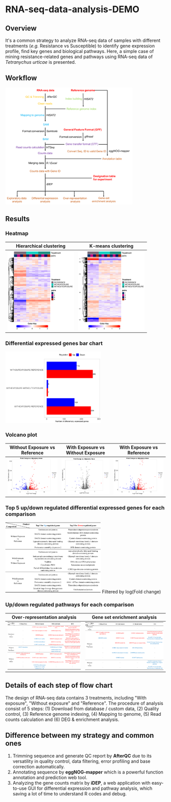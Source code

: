 # RNA-seq-data-analysis-DEMO
## Overview
It's a common strategy to analyze RNA-seq data of samples with different treatments (_e.g._ Resistance vs Susceptible) to identify gene expression profile, find key genes and biological pathways. Here, a simple case of mining resistance-related genes and pathways using RNA-seq data of _Tetranychus urticae_ is presented. 

## Workflow
<img src="https://github.com/TK-CamBaz/RNA-seq-data-analysis-DEMO/blob/main/FigureTable/flowchart.png" width="400">

## Results
### Heatmap
Hierarchical clustering    |  K-means clustering
:-------------------------:|:-------------------------:
<img src="https://github.com/TK-CamBaz/RNA-seq-data-analysis-DEMO/blob/main/FigureTable/heatmap_H.png"  height=250>|<img src="https://github.com/TK-CamBaz/RNA-seq-data-analysis-DEMO/blob/main/FigureTable/heatmap_K.png" height=250>

### Differential expressed genes bar chart
<img src="https://github.com/TK-CamBaz/RNA-seq-data-analysis-DEMO/blob/main/FigureTable/sig_gene_stats.png"  width=300>

### Volcano plot
Without Exposure vs Reference   |  With Exposure vs Without Exposure   |  With Exposure vs Reference 
:-------------------------:|:-------------------------:|:-------------------------:
<img src="https://github.com/TK-CamBaz/RNA-seq-data-analysis-DEMO/blob/main/FigureTable/volcano_plot_woe_ref.png">|<img src="https://github.com/TK-CamBaz/RNA-seq-data-analysis-DEMO/blob/main/FigureTable/volcano_plot_we_woe.png">|<img src="https://github.com/TK-CamBaz/RNA-seq-data-analysis-DEMO/blob/main/FigureTable/volcano_plot_we_ref.png">

### Top 5 up/down regulated differential expressed genes for each comparison
<img src="https://github.com/TK-CamBaz/RNA-seq-data-analysis-DEMO/blob/main/FigureTable/top5function_for_updown.png" width=300>
Filtered by log(Fold change)

### Up/down regulated pathways for each comparison
Over-representation analysis    |  Gene set enrichment analysis
:-------------------------:|:-------------------------:
<img src="https://github.com/TK-CamBaz/RNA-seq-data-analysis-DEMO/blob/main/FigureTable/pathway_ora.png" height=150>|<img src="https://github.com/TK-CamBaz/RNA-seq-data-analysis-DEMO/blob/main/FigureTable/pathway_gesa.png" height=150>


## Details of each step of flow chart
The design of RNA-seq data contains 3 treatments, including "With exposure", "Without exposure" and "Reference". The procedure of analysis consist of 5 steps: (1) Download from database / custom data, (2) Quality control, (3) Reference genome indexing, (4) Mapping to genome, (5) Read counts calculation and (6) DEG & enrichment analysis.

## Difference between my strategy and common ones
1. Trimming sequence and generate QC report by **AfterQC** due to its versatility in quality control,
 data filtering, error profiling and base correction automatically. 
2. Annotating sequence by **eggNOG-mapper** which is a powerful function annotation and prediction web tool. 
3. Analyzing the gene counts matrix by **iDEP**, a web application with easy-to-use GUI for differential expression and pathway analysis, which saving a lot of time to understand R codes and debug.
